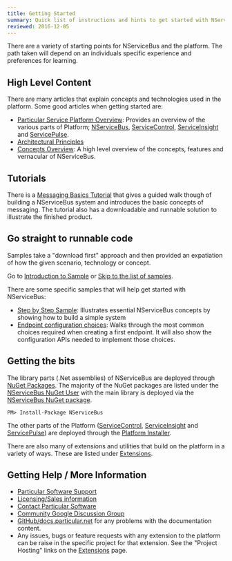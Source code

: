 ```yaml
---
title: Getting Started
summary: Quick list of instructions and hints to get started with NServiceBus and the Particular Service Platform
reviewed: 2016-12-05
---
```


There are a variety of starting points for NServiceBus and the platform. The path taken will depend on an individuals specific experience and preferences for learning.


## High Level Content

There are many articles that explain concepts and technologies used in the platform. Some good articles when getting started are:

 * [Particular Service Platform Overview](/platform/): Provides an overview of the various parts of Platform; [NServiceBus](/nservicebus/), [ServiceControl](/servicecontrol/), [ServiceInsight](/serviceinsight/) and [ServicePulse](/servicepulse/).
 * [Architectural Principles](/nservicebus/architecture/principles.md)
 * [Concepts Overview](/nservicebus/concept-overview.md): A high level overview of the concepts, features and vernacular of NServiceBus.


## Tutorials

There is a [Messaging Basics Tutorial](/tutorials/nservicebus-101/) that gives a guided walk though of building a NServiceBus system and introduces the basic concepts of messaging. The tutorial also has a downloadable and runnable solution to illustrate the finished product.


## Go straight to runnable code

Samples take a "download first" approach and then provided an expatiation of how the given scenario, technology or concept.

Go to [Introduction to Sample](/samples/) or [Skip to the list of samples](/samples/#related-samples).

There are some specific samples that will help get started with NServiceBus:

 * [Step by Step Sample](/samples/step-by-step/): Illustrates essential NServiceBus concepts by showing how to build a simple system
 * [Endpoint configuration choices](/samples/endpoint-configuration/): Walks through the most common choices required when creating a first endpoint. It will also show the configuration APIs needed to implement those choices.


## Getting the bits

The library parts (.Net assemblies) of NServiceBus are deployed through [NuGet Packages](https://www.nuget.org). The majority of the NuGet packages are listed under the [NServiceBus NuGet User](https://www.nuget.org/profiles/nservicebus) with the main library is deployed via the [NServiceBus NuGet package](https://www.nuget.org/packages/NServiceBus/).

```no-highlight
PM> Install-Package NServiceBus
```

The other parts of the Platform ([ServiceControl](/servicecontrol/), [ServiceInsight](/serviceinsight/) and [ServicePulse](/servicepulse/)) are deployed through the [Platform Installer](/platform/installer/).

There are also many of extensions and utilities that build on the platform in a variety of ways. These are listed under [Extensions](/components/).


## Getting Help / More Information

 * [Particular Software Support](https://particular.net/support)
 * [Licensing/Sales information](https://particular.net/licensing)
 * [Contact Particular Software](https://particular.net/contactus)
 * [Community Google Discussion Group](https://groups.google.com/d/forum/particularsoftware)
 * [GitHub/docs.particular.net](https://github.com/Particular/docs.particular.net) for any problems with the documentation content.
 * Any issues, bugs or feature requests with any extension to the platform can be raise in the specific project for that extension. See the "Project Hosting" links on the [Extensions](/components/) page.